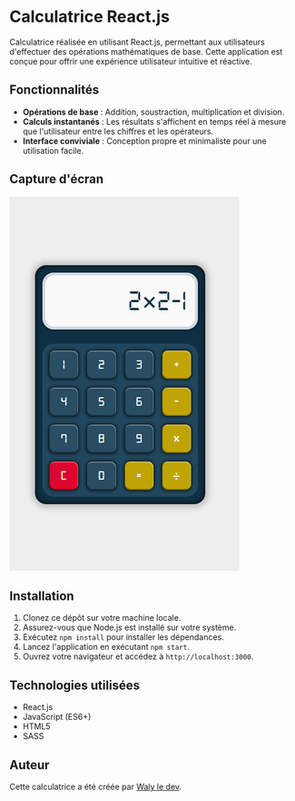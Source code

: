 # Calculatrice React.js
 
 Calculatrice réalisée en utilisant React.js, permettant aux utilisateurs d'effectuer des opérations mathématiques de base. Cette application est conçue pour offrir une expérience utilisateur intuitive et réactive.

## Fonctionnalités

- **Opérations de base** : Addition, soustraction, multiplication et division.
- **Calculs instantanés** : Les résultats s'affichent en temps réel à mesure que l'utilisateur entre les chiffres et les opérateurs.
- **Interface conviviale** : Conception propre et minimaliste pour une utilisation facile.

## Capture d'écran

![Screenshot](./md/img/screen.png "screenshot")

## Installation

1. Clonez ce dépôt sur votre machine locale.
2. Assurez-vous que Node.js est installé sur votre système.
3. Exécutez `npm install` pour installer les dépendances.
4. Lancez l'application en exécutant `npm start`.
5. Ouvrez votre navigateur et accédez à `http://localhost:3000`.

## Technologies utilisées

- React.js
- JavaScript (ES6+)
- HTML5
- SASS

## Auteur

Cette calculatrice a été créée par [Waly le dev](https://github.com/waly2020).
